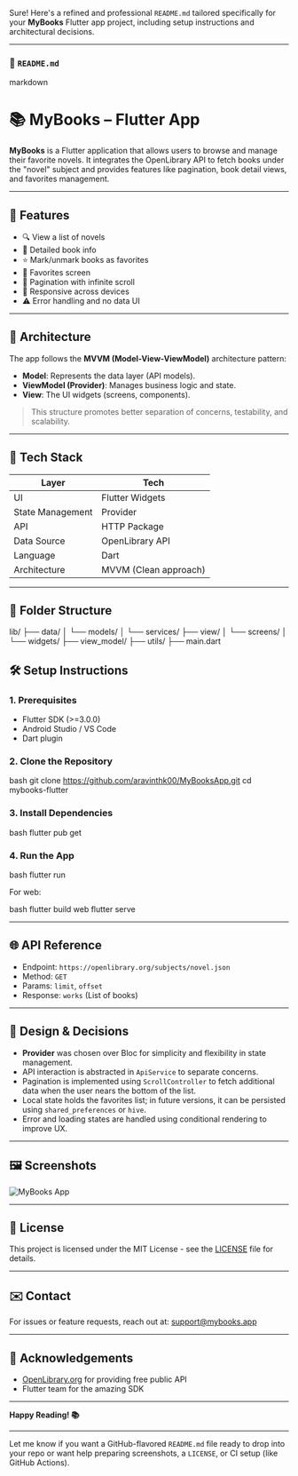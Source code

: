 Sure! Here's a refined and professional `README.md` tailored specifically for your **MyBooks** Flutter app project, including setup instructions and architectural decisions.

---

### 📘 `README.md`

markdown
# 📚 MyBooks – Flutter App

**MyBooks** is a Flutter application that allows users to browse and manage their favorite novels. It integrates the OpenLibrary API to fetch books under the "novel" subject and provides features like pagination, book detail views, and favorites management.

---

## 🚀 Features

- 🔍 View a list of novels
- 📄 Detailed book info
- ⭐ Mark/unmark books as favorites
- 📑 Favorites screen
- 🔁 Pagination with infinite scroll
- 📱 Responsive across devices
- ⚠️ Error handling and no data UI

---

## 🧱 Architecture

The app follows the **MVVM (Model-View-ViewModel)** architecture pattern:

- **Model**: Represents the data layer (API models).
- **ViewModel (Provider)**: Manages business logic and state.
- **View**: The UI widgets (screens, components).

> This structure promotes better separation of concerns, testability, and scalability.

---

## 🧩 Tech Stack

| Layer            | Tech                         |
|------------------|------------------------------|
| UI               | Flutter Widgets              |
| State Management | Provider                     |
| API              | HTTP Package                 |
| Data Source      | OpenLibrary API              |
| Language         | Dart                         |
| Architecture     | MVVM (Clean approach)        |

---

## 📁 Folder Structure


lib/
├── data/
│   └── models/
│   └── services/
├── view/
│   └── screens/
│   └── widgets/
├── view_model/
├── utils/
├── main.dart

## 🛠️ Setup Instructions

### 1. Prerequisites

- Flutter SDK (>=3.0.0)
- Android Studio / VS Code
- Dart plugin

### 2. Clone the Repository

bash
git clone https://github.com/aravinthk00/MyBooksApp.git
cd mybooks-flutter


### 3. Install Dependencies

bash
flutter pub get


### 4. Run the App

bash
flutter run


For web:

bash
flutter build web
flutter serve


---

## 🌐 API Reference

- Endpoint: `https://openlibrary.org/subjects/novel.json`
- Method: `GET`
- Params: `limit`, `offset`
- Response: `works` (List of books)

---

## 🧠 Design & Decisions

- **Provider** was chosen over Bloc for simplicity and flexibility in state management.
- API interaction is abstracted in `ApiService` to separate concerns.
- Pagination is implemented using `ScrollController` to fetch additional data when the user nears the bottom of the list.
- Local state holds the favorites list; in future versions, it can be persisted using `shared_preferences` or `hive`.
- Error and loading states are handled using conditional rendering to improve UX.

---

## 🖼️ Screenshots
![MyBooks App](https://github.com/user-attachments/assets/35b01251-a873-46bb-9bbf-aa1cf3dfeb84)

---

## 📃 License

This project is licensed under the MIT License - see the [LICENSE](LICENSE) file for details.

---

## ✉️ Contact

For issues or feature requests, reach out at: [support@mybooks.app](mailto:support@mybooks.app)

---

## 🙌 Acknowledgements

- [OpenLibrary.org](https://openlibrary.org/) for providing free public API
- Flutter team for the amazing SDK

---

**Happy Reading! 📚**


---

Let me know if you want a GitHub-flavored `README.md` file ready to drop into your repo or want help preparing screenshots, a `LICENSE`, or CI setup (like GitHub Actions).
